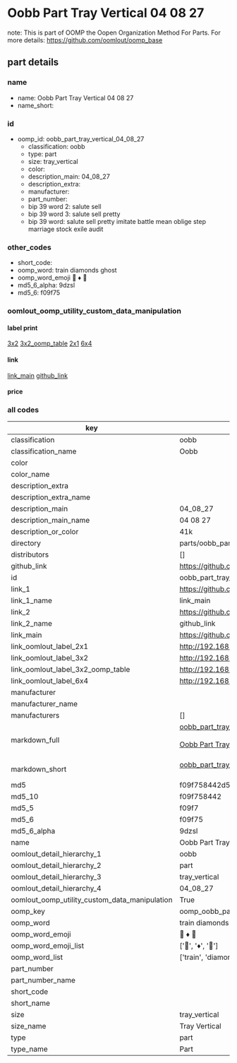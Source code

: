 # Oobb Part Tray Vertical 04 08 27  

note: This is part of OOMP the Oopen Organization Method For Parts. For more details: https://github.com/oomlout/oomp_base

##  part details





### name
* name: Oobb Part Tray Vertical 04 08 27
* name_short: 
### id
* oomp_id: oobb_part_tray_vertical_04_08_27
  * classification: oobb
  * type: part
  * size: tray_vertical
  * color: 
  * description_main: 04_08_27
  * description_extra: 
  * manufacturer: 
  * part_number: 
  * bip 39 word 2: salute sell
  * bip 39 word 3: salute sell pretty
  * bip 39 word: salute sell pretty imitate battle mean oblige step marriage stock exile audit

### other_codes
* short_code: 
* oomp_word: train diamonds ghost
* oomp_word_emoji :train: :diamonds: :ghost:
* md5_6_alpha: 9dzsl
* md5_6: f09f75






### oomlout_oomp_utility_custom_data_manipulation
#### label print
[3x2](http://192.168.1.245:1112/?label=oomp%209dzsl)
[3x2_oomp_table](http://192.168.1.107:1112/?label=oomp%209dzsl)
[2x1](http://192.168.1.242:1112/?label=oomp%209dzsl)
[6x4](http://192.168.1.55:1112/?label=oomp%209dzsl)    

#### link

[link_main](https://github.com/oomlout/oomlout_oomp_current_version_messy/tree/main/parts/oobb_part_tray_vertical_04_08_27) [github_link](https://github.com/oomlout/oomlout_oomp_part_src/tree/main/parts/oobb_part_tray_vertical_04_08_27)                             

#### price







### all codes 
| key | value |  
| --- | --- |  
| classification | oobb |  
| classification_name | Oobb |  
| color |  |  
| color_name |  |  
| description_extra |  |  
| description_extra_name |  |  
| description_main | 04_08_27 |  
| description_main_name | 04 08 27 |  
| description_or_color | 41k |  
| directory | parts/oobb_part_tray_vertical_04_08_27 |  
| distributors | [] |  
| github_link | https://github.com/oomlout/oomlout_oomp_part_src/tree/main/parts/oobb_part_tray_vertical_04_08_27 |  
| id | oobb_part_tray_vertical_04_08_27 |  
| link_1 | https://github.com/oomlout/oomlout_oomp_current_version_messy/tree/main/parts/oobb_part_tray_vertical_04_08_27 |  
| link_1_name | link_main |  
| link_2 | https://github.com/oomlout/oomlout_oomp_part_src/tree/main/parts/oobb_part_tray_vertical_04_08_27 |  
| link_2_name | github_link |  
| link_main | https://github.com/oomlout/oomlout_oomp_current_version_messy/tree/main/parts/oobb_part_tray_vertical_04_08_27 |  
| link_oomlout_label_2x1 | http://192.168.1.242:1112/?label=oomp%209dzsl |  
| link_oomlout_label_3x2 | http://192.168.1.245:1112/?label=oomp%209dzsl |  
| link_oomlout_label_3x2_oomp_table | http://192.168.1.107:1112/?label=oomp%209dzsl |  
| link_oomlout_label_6x4 | http://192.168.1.55:1112/?label=oomp%209dzsl |  
| manufacturer |  |  
| manufacturer_name |  |  
| manufacturers | [] |  
| markdown_full | [oobb_part_tray_vertical_04_08_27](https://github.com/oomlout/oomlout_oomp_current_version_messy/tree/main/parts/oobb_part_tray_vertical_04_08_27)<br>[](https://github.com/oomlout/oomlout_oomp_current_version_messy/tree/main/parts/oobb_part_tray_vertical_04_08_27)<br>[Oobb Part Tray Vertical 04 08 27](https://github.com/oomlout/oomlout_oomp_current_version_messy/tree/main/parts/oobb_part_tray_vertical_04_08_27)<br><br> |  
| markdown_short | [oobb_part_tray_vertical_04_08_27](https://github.com/oomlout/oomlout_oomp_current_version_messy/tree/main/parts/oobb_part_tray_vertical_04_08_27)<br><br> |  
| md5 | f09f758442d573062709a7175470ddf6 |  
| md5_10 | f09f758442 |  
| md5_5 | f09f7 |  
| md5_6 | f09f75 |  
| md5_6_alpha | 9dzsl |  
| name | Oobb Part Tray Vertical 04 08 27 |  
| oomlout_detail_hierarchy_1 | oobb |  
| oomlout_detail_hierarchy_2 | part |  
| oomlout_detail_hierarchy_3 | tray_vertical |  
| oomlout_detail_hierarchy_4 | 04_08_27 |  
| oomlout_oomp_utility_custom_data_manipulation | True |  
| oomp_key | oomp_oobb_part_tray_vertical_04_08_27 |  
| oomp_word | train diamonds ghost |  
| oomp_word_emoji | :train: :diamonds: :ghost: |  
| oomp_word_emoji_list | [':train:', ':diamonds:', ':ghost:'] |  
| oomp_word_list | ['train', 'diamonds', 'ghost'] |  
| part_number |  |  
| part_number_name |  |  
| short_code |  |  
| short_name |  |  
| size | tray_vertical |  
| size_name | Tray Vertical |  
| type | part |  
| type_name | Part |  
